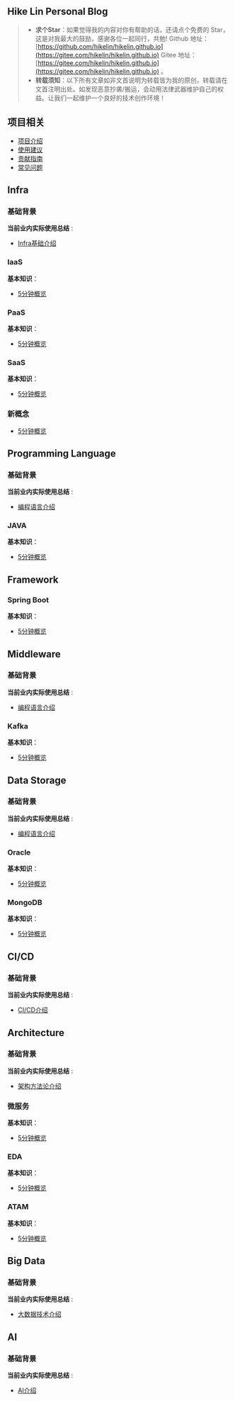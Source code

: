 ## Hike Lin Personal Blog

> - **求个Star**：如果觉得我的内容对你有帮助的话，还请点个免费的 Star，这是对我最大的鼓励，感谢各位一起同行，共勉! Github 地址：[https://github.com/hikelin/hikelin.github.io](https://gitee.com/hikelin/hikelin.github.io)  Gitee 地址：[https://gitee.com/hikelin/hikelin.github.io](https://gitee.com/hikelin/hikelin.github.io) 。
> - **转载须知**：以下所有文章如非文首说明为转载皆为我的原创，转载请在文首注明出处。如发现恶意抄袭/搬运，会动用法律武器维护自己的权益。让我们一起维护一个良好的技术创作环境！

## 项目相关

- [项目介绍](./intro.md)
- [使用建议](./read-suggestion.md)
- [贡献指南](./contribution-guideline.md)
- [常见问题](./faq.md)

## Infra

### 基础背景

**当前业内实际使用总结** :

- [Infra基础介绍](./infra/basis/infra-basic-01.md)

### IaaS

**基本知识**：

- [5分钟概览](./docs/infra/iaas/5-mins-overview.md)

### PaaS

**基本知识**：

- [5分钟概览](./docs/infra/PaaS/5-mins-overview.md) 

### SaaS

**基本知识**：

- [5分钟概览](./docs/infra/SaaS/5-mins-overview.md) 

### 新概念

- [5分钟概览](./docs/infra/new-concept/5-mins-overview.md) 

## Programming Language

### 基础背景

**当前业内实际使用总结** :

- [编程语言介绍](./programming/basis/programming-basic-01.md)

### JAVA

**基本知识**：

- [5分钟概览](./docs/programming/java/5-mins-overview.md) 

## Framework

### Spring Boot

**基本知识**：

- [5分钟概览](./docs/framework/spring-boot/5-mins-overview.md) 


## Middleware

### 基础背景

**当前业内实际使用总结** :

- [编程语言介绍](./middleware/basis/middleware-basic-01.md)

### Kafka

**基本知识**：

- [5分钟概览](./docs/middleware/kafka/5-mins-overview.md) 


## Data Storage


### 基础背景

**当前业内实际使用总结** :

- [编程语言介绍](./data-storage/basis/data-storage-basic-01.md)


### Oracle

**基本知识**：

- [5分钟概览](./docs/data-storage/oracle/5-mins-overview.md) 


### MongoDB

**基本知识**：

- [5分钟概览](./docs/data-storage/mongodb/5-mins-overview.md) 


## CI/CD

### 基础背景

**当前业内实际使用总结** :

- [CI/CD介绍](./ci-cd/basis/ci-cd-basic-01.md)


## Architecture

### 基础背景

**当前业内实际使用总结** :

- [架构方法论介绍](./architecture/basis/architecture-basic-01.md)


### 微服务

**基本知识**：

- [5分钟概览](./docs/architecture/microservice/5-mins-overview.md) 

### EDA

**基本知识**：

- [5分钟概览](./docs/architecture/eda/5-mins-overview.md) 


### ATAM

**基本知识**：

- [5分钟概览](./docs/architecture/atam/5-mins-overview.md) 

## Big Data

### 基础背景

**当前业内实际使用总结** :

- [大数据技术介绍](./bigdata/basis/bigdata-basic-01.md)

## AI

### 基础背景

**当前业内实际使用总结** :

- [AI介绍](./ai/basis/ai-basic-01.md)
